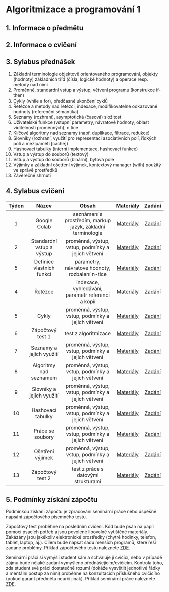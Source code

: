 # Algoritmizace a programování 1

## 1. Informace o předmětu

## 2. Informace o cvičení

## 3. Sylabus přednášek

1. Základní terminologie objektově orientovaného programování, objekty (hodnoty) základních tříd (čísla, logické hodnoty) a operace resp. metody nad nimi
2. Proměnné, standardní vstup a výstup, větvení programu (konstrukce if-then)
3. Cykly (while a for), předčasné ukončení cyklů
4. Řetězce a metody nad řetězci, indexace, modifikovatelné odkazované hodnoty (referenční sémantika)
5. Seznamy (rozhraní), asymptotická (časová) složitost
6. Uživatelské funkce (vstupní parametry, návratové hodnoty, oblast viditelnosti proměnných), n tice
7. Klíčové algoritmy nad seznamy (např. duplikace, filtrace, redukce)
8. Slovníky (rozhraní, využití pro representaci asociativních polí, řídkých polí a mezipamětí [cache])
9. Hashovací tabulky (interní implementace, hashovací funkce)
10. Vstup a výstup do souborů (textový)
11. Vstup a výstup do souborů (binární), bytová pole
12. Výjimky a základní ošetření výjimek, kontextový manager (with) použitý ve správě prostředků
13. Závěrečné shrnutí

## 4. Sylabus cvičení

|  Týden |  Název |  Obsah | Materiály | Zadání |
| :----: | :----: | :----: |  :----:   | :----: |
|    1   |  Google Colab | seznámení s prostředím, markup jazyk, základní terminologie      | [Materiály]() | [Zadání]() |
|    2   |  Standardní vstup a výstup | proměnná, výstup, vstup, podmínky a jejich větvení  | [Materiály]() | [Zadání]() |
|    5   |  Definice vlastních funkcí | parametry, návratové hodnoty, rozbalení n-tice      | [Materiály]() | [Zadání]() |
|    4   |  Řetězce | indexace, vyhledávání, parametr referencí a kopií                     | [Materiály]() | [Zadání]() |
|    5   |  Cykly | proměnná, výstup, vstup, podmínky a jejich větvení                      | [Materiály]() | [Zadání]() |
|    6   |  Zápočtový test 1 | test z algoritmizace                                         | [Materiály]() | [Zadání]() |
|    7   |  Seznamy a jejich využití | proměnná, výstup, vstup, podmínky a jejich větvení   | [Materiály]() | [Zadání]() |
|    8   |  Algoritmy nad seznamem | proměnná, výstup, vstup, podmínky a jejich větvení     | [Materiály]() | [Zadání]() |
|    9   |  Slovníky a jejich využití | proměnná, výstup, vstup, podmínky a jejich větvení  | [Materiály]() | [Zadání]() |
|   10   |  Hashovací tabulky | proměnná, výstup, vstup, podmínky a jejich větvení          | [Materiály]() | [Zadání]() |
|   11   |  Práce se soubory | proměnná, výstup, vstup, podmínky a jejich větvení           | [Materiály]() | [Zadání]() |
|   12   |  Ošetření výjimek | proměnná, výstup, vstup, podmínky a jejich větvení           | [Materiály]() | [Zadání]() |
|   13   |  Zápočtový test 2 | test z práce s datovými strukturami                          | [Materiály]() | [Zadání]() |


## 5. Podmínky získání zápočtu

Podmínkou získání zápočtu je zpracování seminární práce nebo úspěšné napsání zápočtového písemného testu. 

Zápočtový test proběhne na posledním cvičení. Kód bude psán na papír pomocí psacích potřeb a jsou povolené libovolné vytištěné materiály. Zakázány jsou jakékoliv elektronické prostředky (chytré hodinky, telefon, tablet, laptop, aj.). Cílem bude napsat sadu menších programů, které řeší zadané problémy. Příklad zápočtového testu naleznete [ZDE]().

Seminární práci si vymýšlí student sám a schvaluje ji cvičící, nebo v případě zájmu bude nějaké zadání vymyšleno přednášejícím/cvičícím. Kontrola toho, zda student své práci dostatečně rozumí (dokáže vysvětlit jednotlivé řádky a mentální postup za nimi) proběhne na konzultacích příslušného cvičícího (pokud garant předmětu neurčí jinak). Příklad seminární práce naleznete [ZDE]().

